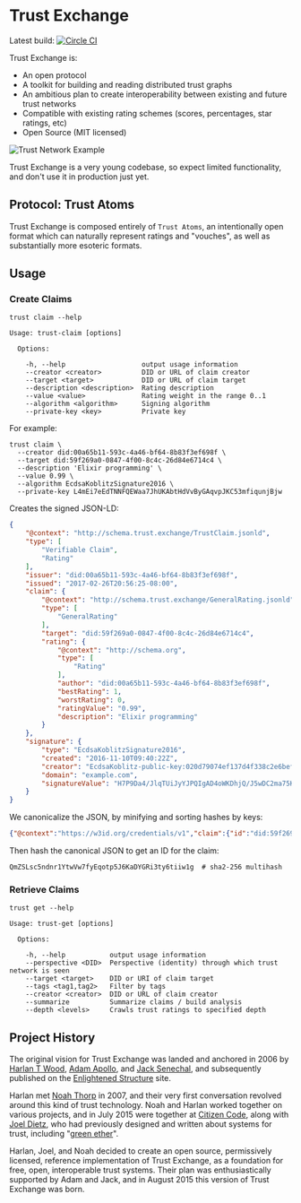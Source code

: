 # Trust Exchange

Latest build: [![Circle CI](https://circleci.com/gh/CoMakery/trust-exchange/tree/master.svg?style=svg)](https://circleci.com/gh/CoMakery/trust-exchange/tree/master)

Trust Exchange is:
  - An open protocol
  - A toolkit for building and reading distributed trust graphs
  - An ambitious plan to create interoperability between existing and future trust networks
  - Compatible with existing rating schemes (scores, percentages, star ratings, etc)
  - Open Source (MIT licensed)

![Trust Network Example](https://cdn.rawgit.com/CoMakery/trust-exchange/fee63549abcaa480ee18da207ebab7c45321de84/doc/images/network.png)

Trust Exchange is a very young codebase, so expect limited functionality, and don't use it in production just yet.

## Protocol: Trust Atoms

Trust Exchange is composed entirely of `Trust Atoms`, an intentionally open format which can naturally represent ratings and "vouches", as well as substantially more esoteric formats.

## Usage

### Create Claims

```
trust claim --help

Usage: trust-claim [options]

  Options:

    -h, --help                   output usage information
    --creator <creator>          DID or URL of claim creator
    --target <target>            DID or URL of claim target
    --description <description>  Rating description
    --value <value>              Rating weight in the range 0..1
    --algorithm <algorithm>      Signing algorithm
    --private-key <key>          Private key
```

For example:

```
trust claim \
  --creator did:00a65b11-593c-4a46-bf64-8b83f3ef698f \
  --target did:59f269a0-0847-4f00-8c4c-26d84e6714c4 \
  --description 'Elixir programming' \
  --value 0.99 \
  --algorithm EcdsaKoblitzSignature2016 \
  --private-key L4mEi7eEdTNNFQEWaa7JhUKAbtHdVvByGAqvpJKC53mfiqunjBjw
```

Creates the signed JSON-LD:

```json
{
    "@context": "http://schema.trust.exchange/TrustClaim.jsonld",
    "type": [
        "Verifiable Claim",
        "Rating"
    ],
    "issuer": "did:00a65b11-593c-4a46-bf64-8b83f3ef698f",
    "issued": "2017-02-26T20:56:25-08:00",
    "claim": {
        "@context": "http://schema.trust.exchange/GeneralRating.jsonld",
        "type": [
            "GeneralRating"
        ],
        "target": "did:59f269a0-0847-4f00-8c4c-26d84e6714c4",
        "rating": {
            "@context": "http://schema.org",
            "type": [
                "Rating"
            ],
            "author": "did:00a65b11-593c-4a46-bf64-8b83f3ef698f",
            "bestRating": 1,
            "worstRating": 0,
            "ratingValue": "0.99",
            "description": "Elixir programming"
        }
    },
    "signature": {
        "type": "EcdsaKoblitzSignature2016",
        "created": "2016-11-10T09:40:22Z",
        "creator": "EcdsaKoblitz-public-key:020d79074ef137d4f338c2e6bef2a49c618109eccf1cd01ccc3286634789baef4b",
        "domain": "example.com",
        "signatureValue": "H7P9Da4/JlqTUiJyYJPQIgAD4oWKDhjQ/J5wDC2ma75KPG07yWskDthLEJxcpFwu+xzTIAQa9O1I9dVOkCqsqEY="
    }
}
```

We canonicalize the JSON, by minifying and sorting hashes by keys:

```json
{"@context":"https://w3id.org/credentials/v1","claim":{"id":"did:59f269a0-0847-4f00-8c4c-26d84e6714c4","summary":"Awesome paper!!!"},"issued":"2016-11-10T01:40:22-08:00","issuer":"did:00a65b11-593c-4a46-bf64-8b83f3ef698f","signature":{"created":"2016-11-10T09:40:22Z","creator":"EcdsaKoblitz-public-key:020d79074ef137d4f338c2e6bef2a49c618109eccf1cd01ccc3286634789baef4b","domain":"example.com","signatureValue":"H7P9Da4/JlqTUiJyYJPQIgAD4oWKDhjQ/J5wDC2ma75KPG07yWskDthLEJxcpFwu+xzTIAQa9O1I9dVOkCqsqEY=","type":"EcdsaKoblitzSignature2016"},"type":["Reputation","Professional","Claim"]}
```

Then hash the canonical JSON to get an ID for the claim:

```
QmZSLsc5ndnr1YtwVw7fyEqotp5J6KaDYGRi3ty6tiiw1g  # sha2-256 multihash
```

### Retrieve Claims

```
trust get --help

Usage: trust-get [options]

  Options:

    -h, --help           output usage information
    --perspective <DID>  Perspective (identity) through which trust network is seen
    --target <target>    DID or URI of claim target
    --tags <tag1,tag2>   Filter by tags
    --creator <creator>  DID or URL of claim creator
    --summarize          Summarize claims / build analysis
    --depth <levels>     Crawls trust ratings to specified depth
```

## Project History

The original vision for Trust Exchange was landed and anchored in 2006 by
[Harlan T Wood](https://github.com/harlantwood),
[Adam Apollo](http://www.adamapollo.com/),
and [Jack Senechal](https://github.com/jacksenechal),
and subsequently published on the
[Enlightened Structure](http://www.enlightenedstructure.net/#/Trust-Exchange)
site.

Harlan met [Noah Thorp](https://twitter.com/noahthorp) in 2007,
and their very first conversation revolved around this kind
of trust technology.  Noah and Harlan worked together on various projects,
and in July 2015 were together at [Citizen Code](http://www.citizencode.io/),
along with [Joel Dietz](http://fractastical.com/),
who had previously designed and written about systems for trust, including
"[green ether](https://github.com/fractastical/etherea/blob/master/green_ether.md)".

Harlan, Joel, and Noah decided to create an open source, permissively licensed,
reference implementation of Trust Exchange, as a foundation for free, open,
interoperable trust systems.  Their plan was enthusiastically supported by
Adam and Jack, and in August 2015 this version of Trust Exchange was born.

